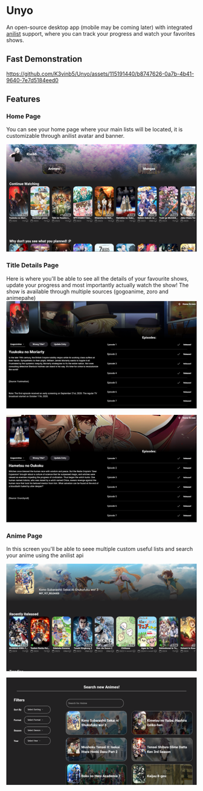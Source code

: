# Unyo

An open-source desktop app (mobile may be coming later) with integrated [anilist](https://anilist.co) support, where you can track your progress and watch your favorites shows.

## Fast Demonstration

https://github.com/K3vinb5/Unyo/assets/115191440/b8747626-0a7b-4b41-9640-7e7d5184eed0

## Features

### Home Page
You can see your home page where your main lists will be located, it is customizable through anilist avatar and banner.

![alt text](readme-assets/image-1.png)

### Title Details Page
Here is where you'll be able to see all the details of your favourite shows, update your progress and most importantly actually watch the show!
The show is available through multiple sources (gogoanime, zoro and animepahe)
![alt text](readme-assets/image-2.png)

![alt text](readme-assets/image-3.png)

### Anime Page

In this screen you'll be able to seee multiple custom useful lists and search your anime using the anilist api

![alt text](readme-assets/image-4.png)

![alt text](readme-assets/image-5.png)

